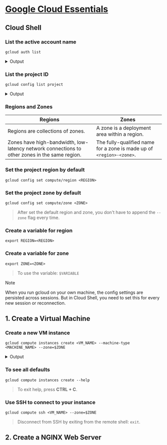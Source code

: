 # [Google Cloud Essentials](https://www.cloudskillsboost.google/course_templates/621)

## Cloud Shell
### List the active account name
```shell
gcloud auth list
```

<details>
<summary>
Output
</summary> 
  
```shell
ACTIVE: *
ACCOUNT: "ACCOUNT"

To set the active account, run:
    $ gcloud config set account `ACCOUNT`
```
</details>

### List the project ID
```shell
gcloud config list project
```

<details>
<summary>
Output
</summary> 
  
```shell
[core]
project = "PROJECT_ID"
```
</details>

### Regions and Zones
Regions | Zones
--- | ---
Regions are collections of zones. | A zone is a deployment area within a region.
Zones have high-bandwidth, low-latency network connections to other zones in the same region. | The fully-qualified name for a zone is made up of `<region>-<zone>`.
### Set the project region by default
```shell
gcloud config set compute/region <REGION>
```
### Set the project zone by default
```shell
gcloud config set compute/zone <ZONE>
```
> After set the default region and zone, you don't have to append the `--zone` flag every time.

### Create a variable for region
```shell
export REGION=<REGION>
```

### Create a variable for zone
```shell
export ZONE=<ZONE>
```
> To use the variable: `$VARIABLE`

> [!Note]
> When you run gcloud on your own machine, the config settings are persisted across sessions. But in Cloud Shell, you need to set this for every new session or reconnection.

## 1. Create a Virtual Machine
### Create a new VM instance
```shell
gcloud compute instances create <VM_NAME> --machine-type <MACHINE_NAME> --zone=$ZONE
```

<details>
<summary>
Output
</summary> 
  
```shell
Created [..."VM_NAME"].
     NAME: "VM_NAME"
     ZONE:  "ZONE"
     MACHINE_TYPE: "MACHINE_NAME"
     PREEMPTIBLE:
     INTERNAL_IP: 10.128.0.3
     EXTERNAL_IP: 34.136.51.150
     STATUS: RUNNING
```
</details>

### To see all defaults
```shell
gcloud compute instances create --help
```
> To exit help, press **CTRL + C**.

### Use SSH to connect to your instance
```shell
gcloud compute ssh <VM_NAME> --zone=$ZONE
```
> Disconnect from SSH by exiting from the remote shell: `exit`.
## 2. Create a NGINX Web Server

